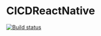 # CICDReactNative

[![Build status](https://build.appcenter.ms/v0.1/apps/8fce34b7-fbe5-49a9-8223-059a63b122ea/branches/dev/badge)](https://appcenter.ms)
